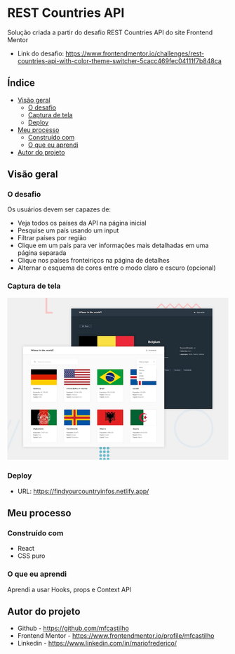 # REST Countries API 

Solução criada  a partir do desafio REST Countries API do site Frontend Mentor
 - Link do desafio: https://www.frontendmentor.io/challenges/rest-countries-api-with-color-theme-switcher-5cacc469fec04111f7b848ca

## Índice

- [Visão geral](#visão-geral)
  - [O desafio](#o-desafio)
  - [Captura de tela](#captura-de-tela)
  - [Deploy](#deploy)
- [Meu processo](#meu-processo)
  - [Construído com](#construído-com)
  - [O que eu aprendi](#o-que-eu-aprendi)
- [Autor do projeto](#autor-do-projeto)

## Visão geral

### O desafio

Os usuários devem ser capazes de:
- Veja todos os países da API na página inicial
- Pesquise um país usando um input
- Filtrar países por região
- Clique em um país para ver informações mais detalhadas em uma página separada
- Clique nos países fronteiriços na página de detalhes
- Alternar o esquema de cores entre o modo claro e escuro (opcional)

### Captura de tela

![Design preview for the REST Countries API with color theme switcher coding challenge](./design/desktop-preview.jpg)


### Deploy

- URL: https://findyourcountryinfos.netlify.app/

## Meu processo

### Construído com

-  React
- CSS puro

### O que eu aprendi

Aprendi a usar  Hooks, props e Context API


## Autor do projeto

- Github - https://github.com/mfcastilho
- Frontend Mentor - https://www.frontendmentor.io/profile/mfcastilho
- Linkedin - https://www.linkedin.com/in/mariofrederico/





































